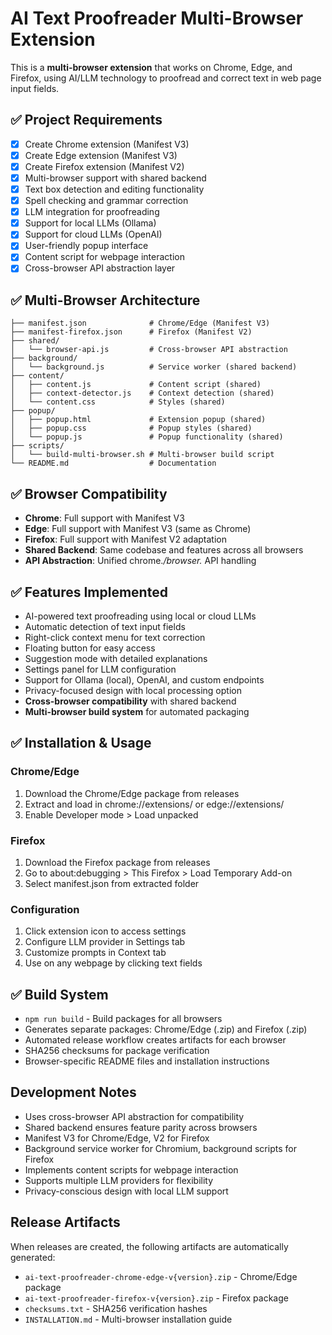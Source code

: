 <!-- Use this file to provide workspace-specific custom instructions to Copilot. For more details, visit https://code.visualstudio.com/docs/copilot/copilot-customization#_use-a-githubcopilotinstructionsmd-file -->

# AI Text Proofreader Multi-Browser Extension

This is a **multi-browser extension** that works on Chrome, Edge, and Firefox, using AI/LLM technology to proofread and correct text in web page input fields.

## ✅ Project Requirements
- [x] Create Chrome extension (Manifest V3)
- [x] Create Edge extension (Manifest V3) 
- [x] Create Firefox extension (Manifest V2)
- [x] Multi-browser support with shared backend
- [x] Text box detection and editing functionality
- [x] Spell checking and grammar correction
- [x] LLM integration for proofreading
- [x] Support for local LLMs (Ollama)
- [x] Support for cloud LLMs (OpenAI)
- [x] User-friendly popup interface
- [x] Content script for webpage interaction
- [x] Cross-browser API abstraction layer

## ✅ Multi-Browser Architecture
```
├── manifest.json              # Chrome/Edge (Manifest V3)
├── manifest-firefox.json      # Firefox (Manifest V2)
├── shared/
│   └── browser-api.js         # Cross-browser API abstraction
├── background/
│   └── background.js          # Service worker (shared backend)
├── content/
│   ├── content.js             # Content script (shared)
│   ├── context-detector.js    # Context detection (shared)
│   └── content.css            # Styles (shared)
├── popup/
│   ├── popup.html             # Extension popup (shared)
│   ├── popup.css              # Popup styles (shared)
│   └── popup.js               # Popup functionality (shared)
├── scripts/
│   └── build-multi-browser.sh # Multi-browser build script
└── README.md                  # Documentation
```

## ✅ Browser Compatibility
- **Chrome**: Full support with Manifest V3
- **Edge**: Full support with Manifest V3 (same as Chrome)
- **Firefox**: Full support with Manifest V2 adaptation
- **Shared Backend**: Same codebase and features across all browsers
- **API Abstraction**: Unified chrome.*/browser.* API handling

## ✅ Features Implemented
- AI-powered text proofreading using local or cloud LLMs
- Automatic detection of text input fields
- Right-click context menu for text correction
- Floating button for easy access
- Suggestion mode with detailed explanations
- Settings panel for LLM configuration
- Support for Ollama (local), OpenAI, and custom endpoints
- Privacy-focused design with local processing option
- **Cross-browser compatibility** with shared backend
- **Multi-browser build system** for automated packaging

## ✅ Installation & Usage

### Chrome/Edge
1. Download the Chrome/Edge package from releases
2. Extract and load in chrome://extensions/ or edge://extensions/
3. Enable Developer mode > Load unpacked

### Firefox  
1. Download the Firefox package from releases
2. Go to about:debugging > This Firefox > Load Temporary Add-on
3. Select manifest.json from extracted folder

### Configuration
1. Click extension icon to access settings
2. Configure LLM provider in Settings tab
3. Customize prompts in Context tab
4. Use on any webpage by clicking text fields

## ✅ Build System
- `npm run build` - Build packages for all browsers
- Generates separate packages: Chrome/Edge (.zip) and Firefox (.zip)
- Automated release workflow creates artifacts for each browser
- SHA256 checksums for package verification
- Browser-specific README files and installation instructions

## Development Notes
- Uses cross-browser API abstraction for compatibility
- Shared backend ensures feature parity across browsers
- Manifest V3 for Chrome/Edge, V2 for Firefox
- Background service worker for Chromium, background scripts for Firefox
- Implements content scripts for webpage interaction
- Supports multiple LLM providers for flexibility
- Privacy-conscious design with local LLM support

## Release Artifacts
When releases are created, the following artifacts are automatically generated:
- `ai-text-proofreader-chrome-edge-v{version}.zip` - Chrome/Edge package
- `ai-text-proofreader-firefox-v{version}.zip` - Firefox package  
- `checksums.txt` - SHA256 verification hashes
- `INSTALLATION.md` - Multi-browser installation guide
